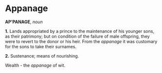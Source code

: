 # Appanage

**AP'PANAGE**, _noun_

**1.** Lands appropriated by a prince to the maintenance of his younger sons, as their patrimony; but on condition of the failure of male offspring, they were to revert to the donor or his heir. From the _appanage_ it was customary for the sons to take their surnames.

**2.** Sustenance; means of nourishing.

Wealth - the _appanage_ of wit.